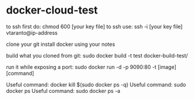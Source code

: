 # docker-cloud-test
to ssh first do: chmod 600 [your key file]
to ssh use: ssh -i [your key file] vtaranto@ip-address

clone your git
install docker using your notes

build what you cloned from git: sudo docker build -t test docker-build-test/

run it while exposing a port: sudo docker run -d -p 9090:80 -t [image] [command]

Useful command: docker kill $(sudo docker ps -q)
Useful command: sudo docker ps
Useful command: sudo docker ps -a

